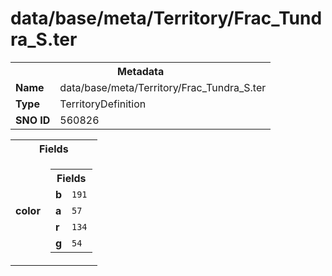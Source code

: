 <h1>data/base/meta/Territory/Frac_Tundra_S.ter</h1><table><tr><th colspan="100%">Metadata</th></tr><tr><td><b>Name</b></td><td>data/base/meta/Territory/Frac_Tundra_S.ter</td></tr><tr><td><b>Type</b></td><td>TerritoryDefinition</td></tr><tr><td><b>SNO ID</b></td><td>560826</td></tr></table>

<table><tr><th colspan="100%">Fields</th></tr><tr><td><b>color</b></td><td><table><tr><th colspan="100%">Fields</th></tr><tr><td><b>b</b></td><td><code>191</code></td></tr><tr><td><b>a</b></td><td><code>57</code></td></tr><tr><td><b>r</b></td><td><code>134</code></td></tr><tr><td><b>g</b></td><td><code>54</code></td></tr></table>

</td></tr></table>

